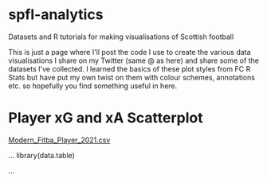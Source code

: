 # spfl-analytics
Datasets and R tutorials for making visualisations of Scottish football


This is just a page where I'll post the code I use to create the various data visualisations I share on my Twitter (same @ as here) and share some of the datasets I've collected. I learned the basics of these plot styles from FC R Stats but have put my own twist on them with colour schemes, annotations etc. so hopefully you find something useful in here.


# Player xG and xA Scatterplot



[Modern_Fitba_Player_2021.csv](https://github.com/cunningcolin/spfl-analytics/files/7009842/Modern_Fitba_Player_2021.csv)


...
library(data.table)

...

